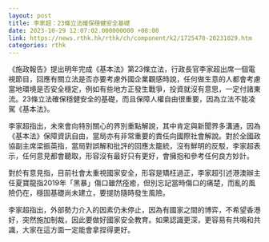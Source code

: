 ```yaml
---
layout: post
title: 李家超：23條立法確保穩健安全基礎
date: 2023-10-29 12:07:02.000000000 +08:00
link: https://news.rthk.hk/rthk/ch/component/k2/1725470-20231029.htm
categories: rthk
---
```


《施政報告》提出明年完成《基本法》第23條立法，行政長官李家超出席一個電視節目，回應有關立法是否亦要考慮外國企業觀感時說，任何做生意的人都會考慮當地環境是否安全穩定，例如有些地方正發生戰爭，投資就沒有意思，一定付諸東流。23條立法確保穩健安全的基礎，而且保障人權自由很重要，因為立法不能凌駕《基本法》。

李家超指出，未來會向特別關心的界別重點解說，其中肯定與新聞界多溝通，因為《基本法》保障資訊自由，當局亦有非常重要的責任向國際社會解說。對於全國政協副主席梁振英指，當局對誤解和批評的回應太籠統，沒有鮮明的反駁，李家超表示，任何意見都會聽取，形容沒有最好只有更好，會擁抱和參考任何良方妙計。

對於有意見指，目前社會太重視國家安全，形容是矯枉過正，李家超引述港澳辦主任夏寶龍指2019年「黑暴」傷口雖然痊癒，但別忘記當時傷口的痛楚，而亂的風險仍在，穩固基礎尚未建立，要提防隨時發生風險。

李家超指出，外部勢力介入的因素仍未停止，因為有國家之間的博弈，不希望香港好，突然施加制裁，因此要做好國家安全教育。如果認識更深，更容易有共鳴和共識，大家在這方面一定能會拿捏得更好。
